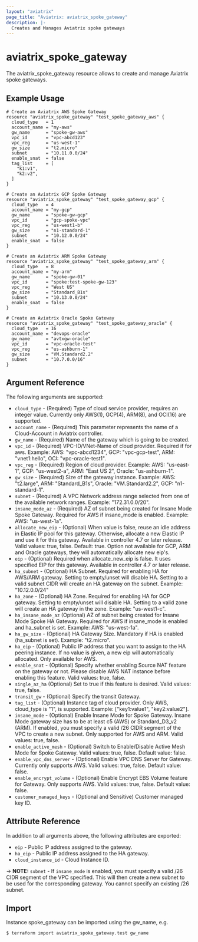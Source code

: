 ```yaml
---
layout: "aviatrix"
page_title: "Aviatrix: aviatrix_spoke_gateway"
description: |-
  Creates and Manages Aviatrix spoke gateways
---
```


# aviatrix_spoke_gateway

The aviatrix_spoke_gateway resource allows to create and manage Aviatrix spoke gateways.

## Example Usage

```hcl
# Create an Aviatrix AWS Spoke Gateway
resource "aviatrix_spoke_gateway" "test_spoke_gateway_aws" {
  cloud_type   = 1
  account_name = "my-aws"
  gw_name      = "spoke-gw-aws"
  vpc_id       = "vpc-abcd123"
  vpc_reg      = "us-west-1"
  gw_size      = "t2.micro"
  subnet       = "10.11.0.0/24"
  enable_snat  = false
  tag_list     = [
    "k1:v1",
    "k2:v2",
  ]
}
```
```hcl
# Create an Aviatrix GCP Spoke Gateway
resource "aviatrix_spoke_gateway" "test_spoke_gateway_gcp" {
  cloud_type   = 4
  account_name = "my-gcp"
  gw_name      = "spoke-gw-gcp"
  vpc_id       = "gcp-spoke-vpc"
  vpc_reg      = "us-west1-b"
  gw_size      = "n1-standard-1"
  subnet       = "10.12.0.0/24"
  enable_snat  = false
}
```
```hcl
# Create an Aviatrix ARM Spoke Gateway
resource "aviatrix_spoke_gateway" "test_spoke_gateway_arm" {
  cloud_type   = 8
  account_name = "my-arm"
  gw_name      = "spoke-gw-01"
  vpc_id       = "spoke:test-spoke-gw-123"
  vpc_reg      = "West US"
  gw_size      = "Standard_B1s"
  subnet       = "10.13.0.0/24"
  enable_snat  = false
}
```
```hcl
# Create an Aviatrix Oracle Spoke Gateway
resource "aviatrix_spoke_gateway" "test_spoke_gateway_oracle" {
  cloud_type   = 16
  account_name = "devops-oracle"
  gw_name      = "avtxgw-oracle"
  vpc_id       = "vpc-oracle-test"
  vpc_reg      = "us-ashburn-1"
  gw_size      = "VM.Standard2.2"
  subnet       = "10.7.0.0/16"
}
```

## Argument Reference

The following arguments are supported:

* `cloud_type` - (Required) Type of cloud service provider, requires an integer value. Currently only AWS(1), GCP(4), ARM(8), and OCI(16) are supported.
* `account_name` - (Required) This parameter represents the name of a Cloud-Account in Aviatrix controller.
* `gw_name` - (Required) Name of the gateway which is going to be created.
* `vpc_id` - (Required) VPC-ID/VNet-Name of cloud provider. Required if for aws. Example: AWS: "vpc-abcd1234", GCP: "vpc-gcp-test", ARM: "vnet1:hello", OCI: "vpc-oracle-test1".
* `vpc_reg` - (Required) Region of cloud provider. Example: AWS: "us-east-1", GCP: "us-west2-a", ARM: "East US 2", Oracle: "us-ashburn-1".
* `gw_size` - (Required) Size of the gateway instance. Example: AWS: "t2.large", ARM: "Standard_B1s", Oracle: "VM.Standard2.2", GCP: "n1-standard-1".
* `subnet` - (Required) A VPC Network address range selected from one of the available network ranges. Example: "172.31.0.0/20".
* `insane_mode_az` - (Required) AZ of subnet being created for Insane Mode Spoke Gateway. Required for AWS if insane_mode is enabled. Example: AWS: "us-west-1a".
* `allocate_new_eip` - (Optional) When value is false, reuse an idle address in Elastic IP pool for this gateway. Otherwise, allocate a new Elastic IP and use it for this gateway. Available in controller 4.7 or later release. Valid values: true, false. Default: true. Option not available for GCP, ARM and Oracle gateways, they will automatically allocate new eip's.
* `eip` - (Optional) Required when allocate_new_eip is false. It uses specified EIP for this gateway. Available in controller 4.7 or later release.
* `ha_subnet` - (Optional) HA Subnet. Required for enabling HA for AWS/ARM gateway. Setting to empty/unset will disable HA. Setting to a valid subnet CIDR will create an HA gateway on the subnet. Example: "10.12.0.0/24"
* `ha_zone` - (Optional) HA Zone. Required for enabling HA for GCP gateway. Setting to empty/unset will disable HA. Setting to a valid zone will create an HA gateway in the zone. Example: "us-west1-c".
* `ha_insane_mode_az` (Optional) AZ of subnet being created for Insane Mode Spoke HA Gateway. Required for AWS if insane_mode is enabled and ha_subnet is set. Example: AWS: "us-west-1a".
* `ha_gw_size` - (Optional) HA Gateway Size. Mandatory if HA is enabled (ha_subnet is set). Example: "t2.micro".
* `ha_eip` - (Optional) Public IP address that you want to assign to the HA peering instance. If no value is given, a new eip will automatically allocated. Only available for AWS.
* `enable_snat` - (Optional) Specify whether enabling Source NAT feature on the gateway or not. Please disable AWS NAT instance before enabling this feature. Valid values: true, false.
* `single_az_ha` (Optional) Set to true if this feature is desired. Valid values: true, false.
* `transit_gw` - (Optional) Specify the transit Gateway.
* `tag_list` - (Optional) Instance tag of cloud provider. Only AWS, cloud_type is "1", is supported. Example: ["key1:value1", "key2:value2"].
* `insane_mode` - (Optional) Enable Insane Mode for Spoke Gateway. Insane Mode gateway size has to be at least c5 (AWS) or Standard_D3_v2 (ARM). If enabled, you must specify a valid /26 CIDR segment of the VPC to create a new subnet. Only supported for AWS and ARM. Valid values: true, false.
* `enable_active_mesh` - (Optional) Switch to Enable/Disable Active Mesh Mode for Spoke Gateway. Valid values: true, false. Default value: false.
* `enable_vpc_dns_server` - (Optional) Enable VPC DNS Server for Gateway. Currently only supports AWS. Valid values: true, false. Default value: false.
* `enable_encrypt_volume` - (Optional) Enable Encrypt EBS Volume feature for Gateway. Only supports AWS. Valid values: true, false. Default value: false.
* `customer_managed_keys` - (Optional and Sensitive) Customer managed key ID.

## Attribute Reference

In addition to all arguments above, the following attributes are exported:

* `eip` - Public IP address assigned to the gateway.
* `ha_eip` - Public IP address assigned to the HA gateway.
* `cloud_instance_id` - Cloud Instance ID.

-> **NOTE:** `subnet` - If `insane_mode` is enabled, you must specify a valid /26 CIDR segment of the VPC specified. This will then create a new subnet to be used for the corresponding gateway. You cannot specify an existing /26 subnet.

## Import

Instance spoke_gateway can be imported using the gw_name, e.g.

```
$ terraform import aviatrix_spoke_gateway.test gw_name
```

